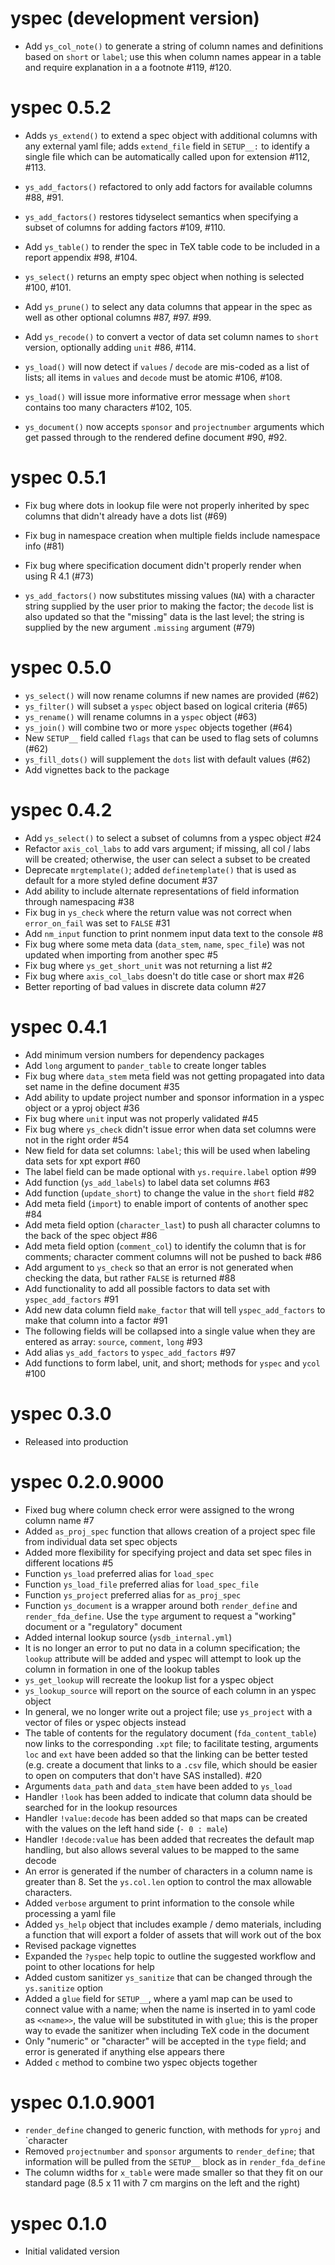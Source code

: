 # yspec (development version)

- Add `ys_col_note()` to generate a string of column names and definitions
  based on `short` or `label`; use this when column names appear in a table 
  and require explanation in a a footnote #119, #120.

# yspec 0.5.2

- Adds `ys_extend()` to extend a spec object with additional 
  columns with any external yaml file; adds `extend_file` 
  field in `SETUP__:` to identify a single file which can be 
  automatically called upon for extension #112, #113.

- `ys_add_factors()` refactored to only add factors for available 
  columns #88, #91.

- `ys_add_factors()` restores tidyselect semantics when specifying 
  a subset of columns for adding factors #109, #110. 

- Add `ys_table()` to render the spec in TeX table code to be included
  in a report appendix #98, #104.

- `ys_select()` returns an empty spec object when nothing is selected
  #100, #101.

- Add `ys_prune()` to select any data columns that appear in the spec
  as well as other optional columns #87, #97. #99.

- Add `ys_recode()` to convert a vector of data set column names to 
  `short` version, optionally adding `unit` #86, #114.

- `ys_load()` will now detect if `values` / `decode` are mis-coded as 
  a list of lists; all items in `values` and `decode` must be atomic 
  #106, #108.

- `ys_load()` will issue more informative error message when `short` 
  contains too many characters #102, 105. 

- `ys_document()` now accepts `sponsor` and `projectnumber` arguments
  which get passed through to the rendered define document #90, #92. 


# yspec 0.5.1

- Fix bug where dots in lookup file were not properly inherited by spec
  columns that didn't already have a dots list (#69)
  
- Fix bug in namespace creation when multiple fields include namespace info
  (#81)

- Fix bug where specification document didn't properly render when using 
  R 4.1 (#73)
  
- `ys_add_factors()` now substitutes missing values (`NA`) with a character 
  string supplied by the user prior to making the factor; the `decode` list 
  is also updated so that the "missing" data is the last level; the string is 
  supplied by the new argument `.missing` argument (#79)
  

# yspec 0.5.0

- `ys_select()` will now rename columns if new names are provided (#62)
- `ys_filter()` will subset a `yspec` object based on logical criteria (#65)
- `ys_rename()` will rename columns in a `yspec` object (#63)
- `ys_join()` will combine two or more `yspec` objects together (#64)
- New `SETUP__` field called `flags` that can be used to flag sets of 
  columns (#62)
- `ys_fill_dots()` will supplement the `dots` list with default values (#62)
- Add vignettes back to the package

# yspec 0.4.2
- Add `ys_select()` to select a subset of columns from a yspec object #24
- Refactor `axis_col_labs` to add vars argument; if missing, all col / labs
  will be created; otherwise, the user can select a subset to be created 
- Deprecate `mrgtemplate()`; added `definetemplate()` that is used as default
  for a more styled define document #37
- Add ability to include alternate representations of field information through
  namespacing #38
- Fix bug in `ys_check` where the return value was not correct when 
  `error_on_fail` was set to `FALSE` #31
- Add `nm_input` function to print nonmem input data text to the console #8
- Fix bug where some meta data (`data_stem`, `name`, `spec_file`) was not 
  updated when importing from another spec #5
- Fix bug where `ys_get_short_unit` was not returning a list #2
- Fix bug where `axis_col_labs` doesn't do title case or short max #26
- Better reporting of bad values in discrete data column #27


# yspec 0.4.1

- Add minimum version numbers for dependency packages
- Add `long` argument to `pander_table` to create longer tables
- Fix bug where `data_stem` meta field was not getting propagated into 
  data set name in the define document #35
- Add ability to update project number and sponsor information in a yspec
  object or a yproj object #36
- Fix bug where `unit` input was not properly validated #45
- Fix bug where `ys_check` didn't issue error when data set columns were not 
  in the right order #54
- New field for data set columns: `label`; this will be used when labeling 
  data sets for xpt export #60
- The label field can be made optional with `ys.require.label` option #99
- Add function (`ys_add_labels`) to label data set columns #63
- Add function (`update_short`) to change the value in the `short` field #82
- Add meta field (`import`) to enable import of contents of another spec #84
- Add meta field option (`character_last`) to push all character columns to 
  the back of the spec object #86
- Add meta field option (`comment_col`) to identify the column that is for 
  comments; character comment columns will not be pushed to back #86
- Add argument to `ys_check` so that an error is not generated when checking 
  the data, but rather `FALSE` is returned #88
- Add functionality to add all possible factors to data set with 
  `yspec_add_factors` #91
- Add new data column field `make_factor` that will tell `yspec_add_factors`
  to make that column into a factor #91
- The following fields will be collapsed into a single value when they are 
  entered as array: `source`, `comment`, `long` #93
- Add alias `ys_add_factors` to `yspec_add_factors` #97
- Add functions to form label, unit, and short; methods for `yspec` and 
  `ycol` #100

# yspec 0.3.0

- Released into production

# yspec 0.2.0.9000
- Fixed bug where column check error were assigned to the wrong column 
name #7
- Added `as_proj_spec` function that allows creation of a project
spec file from individual data set spec objects
- Added more flexibility for specifying project and data set
spec files in different locations #5
- Function `ys_load` preferred alias for `load_spec`
- Function `ys_load_file` preferred alias for `load_spec_file`
- Function `ys_project` preferred alias for `as_proj_spec`
- Function `ys_document` is a wrapper around both `render_define` and 
`render_fda_define`.  Use the `type` argument to request a "working" 
document or a "regulatory" document
- Added internal lookup source (`ysdb_internal.yml`)
- It is no longer an error to put no data in a column specification; 
the `lookup` attribute will be added and yspec will attempt to look up the 
column in formation in one of the lookup tables
- `ys_get_lookup` will recreate the lookup list for a yspec object
- `ys_lookup_source` will report on the source of each column in an yspec
object
- In general, we no longer write out a project file; use `ys_project` with 
a vector of files or yspec objects instead
- The table of contents for the regulatory document (`fda_content_table`)
now links to the corresponding `.xpt` file; to facilitate testing, arguments
`loc` and `ext` have been added so that the linking can be better tested 
(e.g. create a document that links to a `.csv` file, which should be easier
to open on computers that don't have SAS installed). #20
- Arguments `data_path` and `data_stem` have been added to `ys_load`
- Handler `!look` has been added to indicate that column data should be 
searched for in the lookup resources
- Handler `!value:decode` has been added so that maps can be created with the 
values on the left hand side (`- 0 : male`)
- Handler `!decode:value` has been added that recreates the default map 
handling, but also allows several values to be mapped to the same decode
- An error is generated if the number of characters in a column name 
is greater than 8.  Set the `ys.col.len` option to control the max allowable
characters.
- Added `verbose` argument to print information to the console while processing
a yaml file
- Added `ys_help` object that includes example / demo materials, including a 
function that will export a folder of assets that will work out of the box
- Revised package vignettes
- Expanded the `?yspec` help topic to outline the suggested workflow and 
point to other locations for help
- Added custom sanitizer `ys_sanitize` that can be changed through the 
`ys.sanitize` option
- Added a `glue` field for `SETUP__`, where a yaml map can be used to connect
value with a name; when the name is inserted in to yaml code as `<<name>>`, 
the value will be substituted in with `glue`; this is the proper way to evade
the sanitizer when including TeX code in the document
- Only "numeric" or "character" will be accepted in the `type` field; and error
is generated if anything else appears there
- Added `c` method to combine two yspec objects together

# yspec 0.1.0.9001

- `render_define` changed to generic function, with methods 
for `yproj` and `character
- Removed `projectnumber` and `sponsor` arguments to 
`render_define`; that information will be pulled 
from the `SETUP__` block as in `render_fda_define`
- The column widths for `x_table` were made smaller 
so that they fit on our standard page (8.5 x 11 with 7 cm 
margins on the left and the right)


# yspec 0.1.0
- Initial validated version
